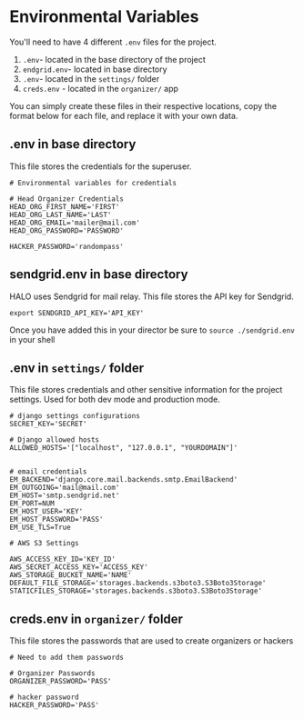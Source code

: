 # Environmental Variables

You'll need to have 4 different `.env` files for the project.

1. `.env`- located in the base directory of the project
2. `endgrid.env`- located in base directory
3. `.env`- located in the `settings/` folder
4. `creds.env` - located in the `organizer/` app

You can simply create these files in their respective locations, copy the format below for each file, and replace it with your own data.


## .env in base directory

This file stores the credentials for the superuser. 

```env
# Environmental variables for credentials

# Head Organizer Credentials
HEAD_ORG_FIRST_NAME='FIRST'
HEAD_ORG_LAST_NAME='LAST'
HEAD_ORG_EMAIL='mailer@mail.com'
HEAD_ORG_PASSWORD='PASSWORD'

HACKER_PASSWORD='randompass'
```

## sendgrid.env in base directory

HALO uses Sendgrid for mail relay. This file stores the API key for Sendgrid.

```env
export SENDGRID_API_KEY='API_KEY'
```

Once you have added this in your director be sure to `source ./sendgrid.env` in your shell 


## .env in `settings/` folder

This file stores credentials and other sensitive information for the project settings. Used for both dev mode and production mode. 


```env
# django settings configurations
SECRET_KEY='SECRET'    

# Django allowed hosts 
ALLOWED_HOSTS='["localhost", "127.0.0.1", "YOURDOMAIN"]'


# email credentials
EM_BACKEND='django.core.mail.backends.smtp.EmailBackend'
EM_OUTGOING='mail@mail.com'
EM_HOST='smtp.sendgrid.net'
EM_PORT=NUM
EM_HOST_USER='KEY'
EM_HOST_PASSWORD='PASS'
EM_USE_TLS=True

# AWS S3 Settings

AWS_ACCESS_KEY_ID='KEY_ID'
AWS_SECRET_ACCESS_KEY='ACCESS_KEY'
AWS_STORAGE_BUCKET_NAME='NAME'
DEFAULT_FILE_STORAGE='storages.backends.s3boto3.S3Boto3Storage'
STATICFILES_STORAGE='storages.backends.s3boto3.S3Boto3Storage'
```

## creds.env in `organizer/` folder

This file stores the passwords that are used to create organizers or hackers

```env
# Need to add them passwords

# Organizer Passwords
ORGANIZER_PASSWORD='PASS'

# hacker password
HACKER_PASSWORD='PASS'
```
